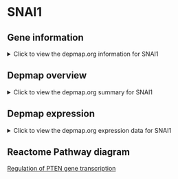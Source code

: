 <h1>SNAI1</h1>

<h2>Gene information</h2>
<details>
  <summary>Click to view the depmap.org information for SNAI1</summary>
  <iframe src="https://depmap.org/portal/gene/SNAI1?tab=about" style="border:none;width:100%;height:800px"></iframe>
</details>

<h2>Depmap overview</h2>
<details>
  <summary>Click to view the depmap.org summary for SNAI1</summary>
  <iframe src="https://depmap.org/portal/gene/SNAI1?tab=overview" style="border:none;width:100%;height:800px"></iframe>
</details>

<h2>Depmap expression</h2>
<details>
  <summary>Click to view the depmap.org expression data for SNAI1</summary>
  <iframe src="https://depmap.org/portal/gene/SNAI1?tab=characterization" style="border:none;width:100%;height:800px"></iframe>
</details>



<h2>Reactome Pathway diagram</h2>
<a href="https://reactome.org/PathwayBrowser/#/R-HSA-8943724" target="_BLANK">Regulation of PTEN gene transcription</a>



